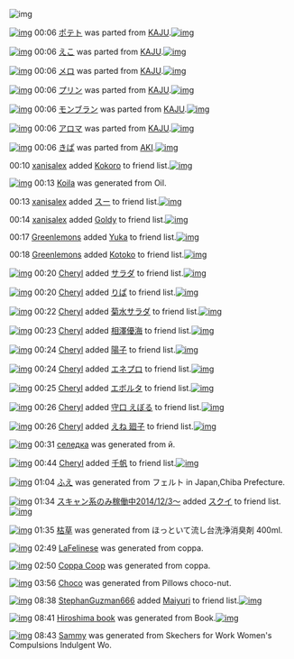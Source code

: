 ![img](http://gdrive-cdn.herokuapp.com/537b65a5bc09f0000721dda7/512px-barcode.png)

[![img](http://www.deviantsart.com/1009epe.png)](http://www.barcodekanojo.com/kanojo/2699204/%E3%83%9D%E3%83%86%E3%83%88) 00:06 [ポテト](http://www.barcodekanojo.com/kanojo/2699204/%E3%83%9D%E3%83%86%E3%83%88) was parted from [KAJU](http://www.barcodekanojo.com/kanojo/2699204/%E3%83%9D%E3%83%86%E3%83%88).[![img](http://www.deviantsart.com/2dqd8nq.jpeg)](http://www.barcodekanojo.com/user/273454/KAJU) 

[![img](http://www.deviantsart.com/2jvgvbo.png)](http://www.barcodekanojo.com/kanojo/2251433/%E3%81%88%E3%81%93) 00:06 [えこ](http://www.barcodekanojo.com/kanojo/2251433/%E3%81%88%E3%81%93) was parted from [KAJU](http://www.barcodekanojo.com/kanojo/2251433/%E3%81%88%E3%81%93).[![img](http://www.deviantsart.com/2dqd8nq.jpeg)](http://www.barcodekanojo.com/user/273454/KAJU) 

[![img](http://www.deviantsart.com/1vkhp75.png)](http://www.barcodekanojo.com/kanojo/3141834/%E3%83%A1%E3%83%AD) 00:06 [メロ](http://www.barcodekanojo.com/kanojo/3141834/%E3%83%A1%E3%83%AD) was parted from [KAJU](http://www.barcodekanojo.com/kanojo/3141834/%E3%83%A1%E3%83%AD).[![img](http://www.deviantsart.com/2dqd8nq.jpeg)](http://www.barcodekanojo.com/user/273454/KAJU) 

[![img](http://www.deviantsart.com/3hqqcc5.png)](http://www.barcodekanojo.com/kanojo/3188891/%E3%83%97%E3%83%AA%E3%83%B3) 00:06 [プリン](http://www.barcodekanojo.com/kanojo/3188891/%E3%83%97%E3%83%AA%E3%83%B3) was parted from [KAJU](http://www.barcodekanojo.com/kanojo/3188891/%E3%83%97%E3%83%AA%E3%83%B3).[![img](http://www.deviantsart.com/2dqd8nq.jpeg)](http://www.barcodekanojo.com/user/273454/KAJU) 

[![img](http://www.deviantsart.com/2e64t6s.png)](http://www.barcodekanojo.com/kanojo/708072/%E3%83%A2%E3%83%B3%E3%83%96%E3%83%A9%E3%83%B3) 00:06 [モンブラン](http://www.barcodekanojo.com/kanojo/708072/%E3%83%A2%E3%83%B3%E3%83%96%E3%83%A9%E3%83%B3) was parted from [KAJU](http://www.barcodekanojo.com/kanojo/708072/%E3%83%A2%E3%83%B3%E3%83%96%E3%83%A9%E3%83%B3).[![img](http://www.deviantsart.com/2dqd8nq.jpeg)](http://www.barcodekanojo.com/user/273454/KAJU) 

[![img](http://www.deviantsart.com/kk2232.png)](http://www.barcodekanojo.com/kanojo/2902489/%E3%82%A2%E3%83%AD%E3%83%9E) 00:06 [アロマ](http://www.barcodekanojo.com/kanojo/2902489/%E3%82%A2%E3%83%AD%E3%83%9E) was parted from [KAJU](http://www.barcodekanojo.com/kanojo/2902489/%E3%82%A2%E3%83%AD%E3%83%9E).[![img](http://www.deviantsart.com/2dqd8nq.jpeg)](http://www.barcodekanojo.com/user/273454/KAJU) 

[![img](http://www.deviantsart.com/1bea8d.png)](http://www.barcodekanojo.com/kanojo/1877447/%E3%81%8D%E3%81%B1) 00:06 [きぱ](http://www.barcodekanojo.com/kanojo/1877447/%E3%81%8D%E3%81%B1) was parted from [AKI](http://www.barcodekanojo.com/kanojo/1877447/%E3%81%8D%E3%81%B1).[![img](http://www.deviantsart.com/1kc30mi.jpeg)](http://www.barcodekanojo.com/user/29842/AKI) 

00:10 [xanisalex](http://www.barcodekanojo.com/user/499936/xanisalex) added [Kokoro](http://www.barcodekanojo.com/kanojo/3115476/Kokoro) to friend list.[![img](http://www.deviantsart.com/1su5pl7.png)](http://www.barcodekanojo.com/kanojo/3115476/Kokoro) 

[![img](http://www.deviantsart.com/2hcrr20.png)](http://www.barcodekanojo.com/kanojo/3192210/Koila) 00:13 [Koila](http://www.barcodekanojo.com/kanojo/3192210/Koila) was generated from Oil.

00:13 [xanisalex](http://www.barcodekanojo.com/user/499936/xanisalex) added [スー](http://www.barcodekanojo.com/kanojo/2452677/%E3%82%B9%E3%83%BC) to friend list.[![img](http://www.deviantsart.com/qcdvvl.png)](http://www.barcodekanojo.com/kanojo/2452677/%E3%82%B9%E3%83%BC) 

00:14 [xanisalex](http://www.barcodekanojo.com/user/499936/xanisalex) added [Goldy](http://www.barcodekanojo.com/kanojo/2032493/Goldy) to friend list.[![img](http://www.deviantsart.com/1n2lr1g.png)](http://www.barcodekanojo.com/kanojo/2032493/Goldy) 

00:17 [Greenlemons](http://www.barcodekanojo.com/user/414132/Greenlemons) added [Yuka](http://www.barcodekanojo.com/kanojo/2634549/Yuka) to friend list.[![img](http://www.deviantsart.com/i580o1.png)](http://www.barcodekanojo.com/kanojo/2634549/Yuka) 

00:18 [Greenlemons](http://www.barcodekanojo.com/user/414132/Greenlemons) added [Kotoko](http://www.barcodekanojo.com/kanojo/2634546/Kotoko) to friend list.[![img](http://www.deviantsart.com/3tf5hqk.png)](http://www.barcodekanojo.com/kanojo/2634546/Kotoko) 

[![img](http://www.deviantsart.com/1b98j4g.jpeg)](http://www.barcodekanojo.com/user/274015/Cheryl) 00:20 [Cheryl](http://www.barcodekanojo.com/user/274015/Cheryl) added [サラダ](http://www.barcodekanojo.com/kanojo/3072743/%E3%82%B5%E3%83%A9%E3%83%80) to friend list.[![img](http://www.deviantsart.com/2vu5l40.png)](http://www.barcodekanojo.com/kanojo/3072743/%E3%82%B5%E3%83%A9%E3%83%80) 

[![img](http://www.deviantsart.com/1b98j4g.jpeg)](http://www.barcodekanojo.com/user/274015/Cheryl) 00:20 [Cheryl](http://www.barcodekanojo.com/user/274015/Cheryl) added [りぱ](http://www.barcodekanojo.com/kanojo/374271/%E3%82%8A%E3%81%B1) to friend list.[![img](http://www.deviantsart.com/3788a7s.png)](http://www.barcodekanojo.com/kanojo/374271/%E3%82%8A%E3%81%B1) 

[![img](http://www.deviantsart.com/1b98j4g.jpeg)](http://www.barcodekanojo.com/user/274015/Cheryl) 00:22 [Cheryl](http://www.barcodekanojo.com/user/274015/Cheryl) added [菊水サラダ](http://www.barcodekanojo.com/kanojo/2333410/%E8%8F%8A%E6%B0%B4%E3%82%B5%E3%83%A9%E3%83%80) to friend list.[![img](http://www.deviantsart.com/2692ur.png)](http://www.barcodekanojo.com/kanojo/2333410/%E8%8F%8A%E6%B0%B4%E3%82%B5%E3%83%A9%E3%83%80) 

[![img](http://www.deviantsart.com/1b98j4g.jpeg)](http://www.barcodekanojo.com/user/274015/Cheryl) 00:23 [Cheryl](http://www.barcodekanojo.com/user/274015/Cheryl) added [相澤優海](http://www.barcodekanojo.com/kanojo/2316319/%E7%9B%B8%E6%BE%A4%E5%84%AA%E6%B5%B7) to friend list.[![img](http://www.deviantsart.com/bdl80e.png)](http://www.barcodekanojo.com/kanojo/2316319/%E7%9B%B8%E6%BE%A4%E5%84%AA%E6%B5%B7) 

[![img](http://www.deviantsart.com/1b98j4g.jpeg)](http://www.barcodekanojo.com/user/274015/Cheryl) 00:24 [Cheryl](http://www.barcodekanojo.com/user/274015/Cheryl) added [陽子](http://www.barcodekanojo.com/kanojo/1605386/%E9%99%BD%E5%AD%90) to friend list.[![img](http://www.deviantsart.com/3ml8q9e.png)](http://www.barcodekanojo.com/kanojo/1605386/%E9%99%BD%E5%AD%90) 

[![img](http://www.deviantsart.com/1b98j4g.jpeg)](http://www.barcodekanojo.com/user/274015/Cheryl) 00:24 [Cheryl](http://www.barcodekanojo.com/user/274015/Cheryl) added [エネプロ](http://www.barcodekanojo.com/kanojo/2544979/%E3%82%A8%E3%83%8D%E3%83%97%E3%83%AD) to friend list.[![img](http://www.deviantsart.com/1kot0l.png)](http://www.barcodekanojo.com/kanojo/2544979/%E3%82%A8%E3%83%8D%E3%83%97%E3%83%AD) 

[![img](http://www.deviantsart.com/1b98j4g.jpeg)](http://www.barcodekanojo.com/user/274015/Cheryl) 00:25 [Cheryl](http://www.barcodekanojo.com/user/274015/Cheryl) added [エボルタ](http://www.barcodekanojo.com/kanojo/2787125/%E3%82%A8%E3%83%9C%E3%83%AB%E3%82%BF) to friend list.[![img](http://www.deviantsart.com/2me1shc.png)](http://www.barcodekanojo.com/kanojo/2787125/%E3%82%A8%E3%83%9C%E3%83%AB%E3%82%BF) 

[![img](http://www.deviantsart.com/1b98j4g.jpeg)](http://www.barcodekanojo.com/user/274015/Cheryl) 00:26 [Cheryl](http://www.barcodekanojo.com/user/274015/Cheryl) added [守口 えぼる](http://www.barcodekanojo.com/kanojo/2384787/%E5%AE%88%E5%8F%A3%20%E3%81%88%E3%81%BC%E3%82%8B) to friend list.[![img](http://www.deviantsart.com/1f49i5h.png)](http://www.barcodekanojo.com/kanojo/2384787/%E5%AE%88%E5%8F%A3%20%E3%81%88%E3%81%BC%E3%82%8B) 

[![img](http://www.deviantsart.com/1b98j4g.jpeg)](http://www.barcodekanojo.com/user/274015/Cheryl) 00:26 [Cheryl](http://www.barcodekanojo.com/user/274015/Cheryl) added [えね 廻子](http://www.barcodekanojo.com/kanojo/200494/%E3%81%88%E3%81%AD%20%E5%BB%BB%E5%AD%90) to friend list.[![img](http://www.deviantsart.com/32734m6.png)](http://www.barcodekanojo.com/kanojo/200494/%E3%81%88%E3%81%AD%20%E5%BB%BB%E5%AD%90) 

[![img](http://www.deviantsart.com/33o8hfu.png)](http://www.barcodekanojo.com/kanojo/3192211/%D1%81%D0%B5%D0%BB%D0%B5%D0%B4%D0%BA%D0%B0) 00:31 [селедка](http://www.barcodekanojo.com/kanojo/3192211/%D1%81%D0%B5%D0%BB%D0%B5%D0%B4%D0%BA%D0%B0) was generated from й.

[![img](http://www.deviantsart.com/1b98j4g.jpeg)](http://www.barcodekanojo.com/user/274015/Cheryl) 00:44 [Cheryl](http://www.barcodekanojo.com/user/274015/Cheryl) added [千帆](http://www.barcodekanojo.com/kanojo/2832421/%E5%8D%83%E5%B8%86) to friend list.[![img](http://www.deviantsart.com/3s5urbl.png)](http://www.barcodekanojo.com/kanojo/2832421/%E5%8D%83%E5%B8%86) 

[![img](http://www.deviantsart.com/fbpe57.png)](http://www.barcodekanojo.com/kanojo/3192212/%E3%81%B5%E3%81%88) 01:04 [ふえ](http://www.barcodekanojo.com/kanojo/3192212/%E3%81%B5%E3%81%88) was generated from フェルト in Japan,Chiba Prefecture.

[![img](http://www.deviantsart.com/99ugn1.jpeg)](http://www.barcodekanojo.com/user/6029/%E3%82%B9%E3%82%AD%E3%83%A3%E3%83%B3%E7%B3%BB%E3%81%AE%E3%81%BF%E7%A8%BC%E5%83%8D%E4%B8%AD2014%2F12%2F3%EF%BD%9E) 01:34 [スキャン系のみ稼働中2014/12/3～](http://www.barcodekanojo.com/user/6029/%E3%82%B9%E3%82%AD%E3%83%A3%E3%83%B3%E7%B3%BB%E3%81%AE%E3%81%BF%E7%A8%BC%E5%83%8D%E4%B8%AD2014%2F12%2F3%EF%BD%9E) added [スクイ](http://www.barcodekanojo.com/kanojo/2602698/%E3%82%B9%E3%82%AF%E3%82%A4) to friend list.[![img](http://www.deviantsart.com/30gersj.png)](http://www.barcodekanojo.com/kanojo/2602698/%E3%82%B9%E3%82%AF%E3%82%A4) 

[![img](http://www.deviantsart.com/soevrb.png)](http://www.barcodekanojo.com/kanojo/3192213/%E6%9E%AF%E8%8D%89) 01:35 [枯草](http://www.barcodekanojo.com/kanojo/3192213/%E6%9E%AF%E8%8D%89) was generated from ほっといて流し台洗浄消臭剤 400ml.

[![img](http://www.deviantsart.com/2muu17k.png)](http://www.barcodekanojo.com/kanojo/3192214/LaFelinese) 02:49 [LaFelinese](http://www.barcodekanojo.com/kanojo/3192214/LaFelinese) was generated from coppa.

[![img](http://www.deviantsart.com/7v7f5t.png)](http://www.barcodekanojo.com/kanojo/3192215/Coppa%20Coop) 02:50 [Coppa Coop](http://www.barcodekanojo.com/kanojo/3192215/Coppa%20Coop) was generated from coppa.

[![img](http://www.deviantsart.com/3atqdna.png)](http://www.barcodekanojo.com/kanojo/3192216/Choco) 03:56 [Choco](http://www.barcodekanojo.com/kanojo/3192216/Choco) was generated from Pillows choco-nut.

[![img](http://www.deviantsart.com/2e4vh12.jpeg)](http://www.barcodekanojo.com/user/499939/StephanGuzman666) 08:38 [StephanGuzman666](http://www.barcodekanojo.com/user/499939/StephanGuzman666) added [Maiyuri](http://www.barcodekanojo.com/kanojo/2585059/Maiyuri) to friend list.[![img](http://www.deviantsart.com/3v0pi5n.png)](http://www.barcodekanojo.com/kanojo/2585059/Maiyuri) 

[![img](http://www.deviantsart.com/3nhiuka.png)](http://www.barcodekanojo.com/kanojo/3192217/Hiroshima%20book) 08:41 [Hiroshima book](http://www.barcodekanojo.com/kanojo/3192217/Hiroshima%20book) was generated from Book.[![img](http://www.deviantsart.com/1jt9vrj.jpeg)](http://www.barcodekanojo.com/product_images/barcode/6017434/1422574857/Book.jpg) 

[![img](http://www.deviantsart.com/27c3igg.png)](http://www.barcodekanojo.com/kanojo/3192218/Sammy) 08:43 [Sammy](http://www.barcodekanojo.com/kanojo/3192218/Sammy) was generated from Skechers for Work Women's Compulsions Indulgent Wo.

